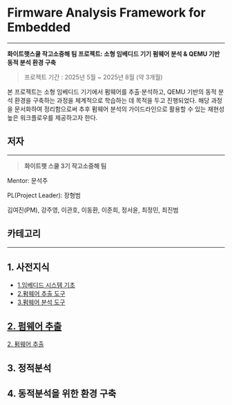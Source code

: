 # Firmware Analysis Framework for Embedded

---

**화이트햇스쿨 작고소중해 팀 프로젝트: 소형 임베디드 기기 펌웨어 분석 & QEMU 기반 동적 분석 환경 구축**

> 프로젝트 기간 : 2025년 5월 ~ 2025년 8월 (약 3개월)
> 

본 프로젝트는 소형 임베디드 기기에서 펌웨어를 추출·분석하고, QEMU 기반의 동적 분석 환경을 구축하는 과정을 체계적으로 학습하는 데 목적을 두고 진행되었다. 해당 과정을 문서화하여 정리함으로써 추후 펌웨어 분석의 가이드라인으로 활용할 수 있는 재현성 높은 워크플로우를 제공하고자 한다.

## 저자

---

> **화이트햇 스쿨 3기 작고소중해 팀**
> 

Mentor: 문석주

PL(Project Leader): 장형범

김여진(PM), 강주영, 이관호, 이동환, 이준희, 정서윤, 최정민, 최진범

## 카테고리

---

## 1. 사전지식
- [1.임베디드 시스템 기초](1%20사전지식/1%20임베디드%20시스템%20기초/README.md)
- [2.펌웨어 추출 도구](1%20사전지식/2%20펌웨어%20추출%20도구/README.md)
- [3.펌웨어 분석 도구](1%20사전지식/3%20펌웨어%20분석%20도구/README.md)


<h2><a href="2%20펌웨어%20추출/README.md">2. 펌웨어 추출</a></h2>

[2. 펌웨어 추출](2%20펌웨어%20추출/README.md)

## 3. 정적분석


## 4. 동적분석을 위한 환경 구축
